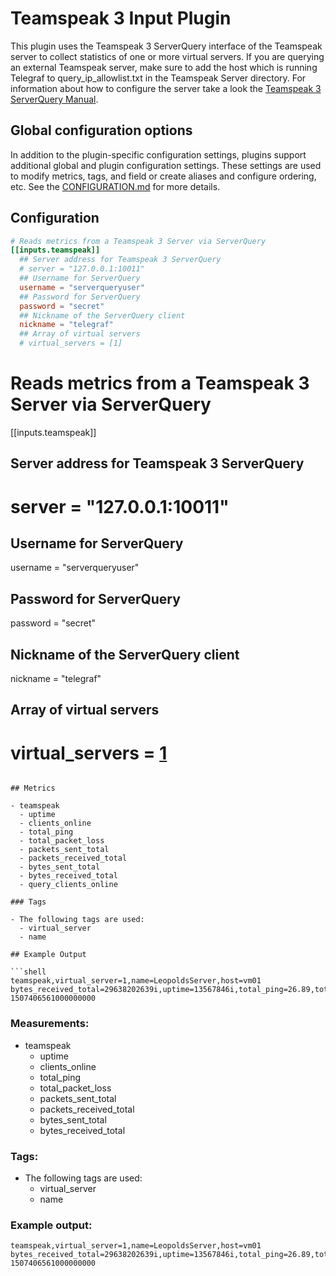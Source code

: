 # Teamspeak 3 Input Plugin

This plugin uses the Teamspeak 3 ServerQuery interface of the Teamspeak server
to collect statistics of one or more virtual servers. If you are querying an
external Teamspeak server, make sure to add the host which is running Telegraf
to query_ip_allowlist.txt in the Teamspeak Server directory. For information
about how to configure the server take a look the [Teamspeak 3 ServerQuery
Manual][1].

[1]: http://media.teamspeak.com/ts3_literature/TeamSpeak%203%20Server%20Query%20Manual.pdf

## Global configuration options <!-- @/docs/includes/plugin_config.md -->

In addition to the plugin-specific configuration settings, plugins support
additional global and plugin configuration settings. These settings are used to
modify metrics, tags, and field or create aliases and configure ordering, etc.
See the [CONFIGURATION.md][CONFIGURATION.md] for more details.

[CONFIGURATION.md]: ../../../docs/CONFIGURATION.md

## Configuration

```toml @sample.conf
# Reads metrics from a Teamspeak 3 Server via ServerQuery
[[inputs.teamspeak]]
  ## Server address for Teamspeak 3 ServerQuery
  # server = "127.0.0.1:10011"
  ## Username for ServerQuery
  username = "serverqueryuser"
  ## Password for ServerQuery
  password = "secret"
  ## Nickname of the ServerQuery client
  nickname = "telegraf"
  ## Array of virtual servers
  # virtual_servers = [1]
```
# Reads metrics from a Teamspeak 3 Server via ServerQuery
[[inputs.teamspeak]]
  ## Server address for Teamspeak 3 ServerQuery
  # server = "127.0.0.1:10011"
  ## Username for ServerQuery
  username = "serverqueryuser"
  ## Password for ServerQuery
  password = "secret"
  ## Nickname of the ServerQuery client
  nickname = "telegraf"
  ## Array of virtual servers
  # virtual_servers = [1]
```

## Metrics

- teamspeak
  - uptime
  - clients_online
  - total_ping
  - total_packet_loss
  - packets_sent_total
  - packets_received_total
  - bytes_sent_total
  - bytes_received_total
  - query_clients_online

### Tags

- The following tags are used:
  - virtual_server
  - name

## Example Output

```shell
teamspeak,virtual_server=1,name=LeopoldsServer,host=vm01 bytes_received_total=29638202639i,uptime=13567846i,total_ping=26.89,total_packet_loss=0,packets_sent_total=415821252i,packets_received_total=237069900i,bytes_sent_total=55309568252i,clients_online=11i,query_clients_online=1i 1507406561000000000
```
### Measurements:

- teamspeak
    - uptime
    - clients_online
    - total_ping
    - total_packet_loss
    - packets_sent_total
    - packets_received_total
    - bytes_sent_total
    - bytes_received_total

### Tags:

- The following tags are used:
    - virtual_server
    - name

### Example output:

```
teamspeak,virtual_server=1,name=LeopoldsServer,host=vm01 bytes_received_total=29638202639i,uptime=13567846i,total_ping=26.89,total_packet_loss=0,packets_sent_total=415821252i,packets_received_total=237069900i,bytes_sent_total=55309568252i,clients_online=11i 1507406561000000000
```